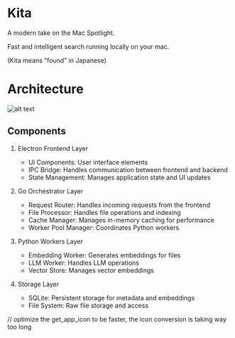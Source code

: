 # Kita

A modern take on the Mac Spotlight.

Fast and intelligent search running locally on your mac.

(Kita means "found" in Japanese)

# Architecture

![alt text](image.png)

## Components

1. Electron Frontend Layer

   - UI Components: User interface elements
   - IPC Bridge: Handles communication between frontend and backend
   - State Management: Manages application state and UI updates

2. Go Orchestrator Layer

   - Request Router: Handles incoming requests from the frontend
   - File Processor: Handles file operations and indexing
   - Cache Manager: Manages in-memory caching for performance
   - Worker Pool Manager: Coordinates Python workers

3. Python Workers Layer

   - Embedding Worker: Generates embeddings for files
   - LLM Worker: Handles LLM operations
   - Vector Store: Manages vector embeddings

4. Storage Layer
   - SQLite: Persistent storage for metadata and embeddings
   - File System: Raw file storage and access

// optimize the get_app_icon to be faster, the icon conversion is taking way too long

